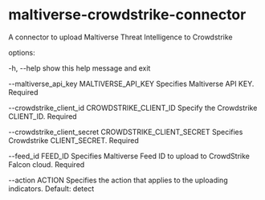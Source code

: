 # maltiverse-crowdstrike-connector
A connector to upload Maltiverse Threat Intelligence to Crowdstrike

options:

  -h, --help                                                show this help message and exit
  
  --maltiverse_api_key MALTIVERSE_API_KEY                   Specifies Maltiverse API KEY. Required
  
  --crowdstrike_client_id CROWDSTRIKE_CLIENT_ID             Specify the Crowdstrike CLIENT_ID. Required
  
  --crowdstrike_client_secret CROWDSTRIKE_CLIENT_SECRET     Specifies Crowdstrike CLIENT_SECRET. Required
  
  --feed_id FEED_ID                                         Specifies Maltiverse Feed ID to upload to CrowdStrike Falcon cloud. Required
  
  --action ACTION                                           Specifies the action that applies to the uploading indicators. Default: detect
